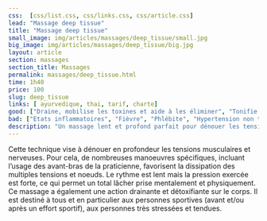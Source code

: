 ```yaml
---
css:  [css/list.css, css/links.css, css/article.css]
lead: "Massage deep tissue"
title: "Massage deep tissue"
small_image: img/articles/massages/deep_tissue/small.jpg
big_image: img/articles/massages/deep_tissue/big.jpg
layout: article
section: massages
section_title: Massages
permalink: massages/deep_tissue.html
time: 1h40
price: 100
slug: deep_tissue
links: [ ayurvedique, thai, tarif, charte]
good: ["Draine, mobilise les toxines et aide à les éliminer", "Tonifie et relance la circulation sanguine et lymphatique", "Apaise le système nerveux", "Détend musculairement en profondeur"]
bad: ["Etats inflammatoires", "Fièvre", "Phlébite", "Hypertension non traitée"]
description: "Un massage lent et profond parfait pour dénouer les tensions musculaires et retrouver calme et fluidité dans son corps et son esprit."
---
```

Cette technique vise à dénouer en profondeur les 
tensions musculaires et nerveuses. 
Pour cela, de nombreuses manoeuvres spécifiques, 
incluant l’usage des avant-bras de la praticienne, 
favorisent la dissipation des multiples tensions et noeuds.
Le rythme est lent mais la pression exercée est forte, ce 
qui permet un total lâcher prise mentalement et 
physiquement.
Ce massage a également une action drainante et 
détoxifiante sur le corps.
Il est destiné à tous et en particulier aux personnes 
sportives (avant et/ou après un effort sportif), aux 
personnes très stressées et tendues. 
